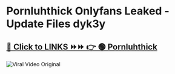 
 # Pornluhthick Onlyfans Leaked - Update Files dyk3y

## <h2><a href="https://clipsfans.com/Pornluhthick&ref=git">🔗 Click to LINKS ⏩⏩ 👉 🟢 Pornluhthick </a></h2>

<a href="https://clipsfans.com/Pornluhthick&ref=git" rel="nofollow" data-target="animated-image.originalLink"><img src="https://i.ibb.co.com/xMMVF88/686577567.gif" alt="Viral Video Original" style="max-width: 100%; display: inline-block;" data-target="animated-image.originalImage"></a>

